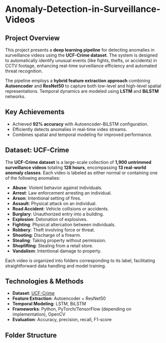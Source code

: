 # Anomaly-Detection-in-Surveillance-Videos

## Project Overview
This project presents a **deep learning pipeline** for detecting anomalies in surveillance videos using the **UCF-Crime dataset**. The system is designed to automatically identify unusual events (like fights, thefts, or accidents) in CCTV footage, enhancing real-time surveillance efficiency and automated threat recognition.

The pipeline employs a **hybrid feature extraction approach** combining **Autoencoder** and **ResNet50** to capture both low-level and high-level spatial representations. Temporal dynamics are modeled using **LSTM** and **BiLSTM** networks.

## Key Achievements
- Achieved **92% accuracy** with Autoencoder-BiLSTM configuration.
- Efficiently detects anomalies in real-time video streams.
- Combines spatial and temporal modeling for improved performance.

## Dataset: UCF-Crime
The **UCF-Crime dataset** is a large-scale collection of **1,900 untrimmed surveillance videos** totaling **128 hours**, encompassing **13 real-world anomaly classes**. Each video is labeled as either normal or containing one of the following anomalies:

- **Abuse**: Violent behavior against individuals.
- **Arrest**: Law enforcement arresting an individual.
- **Arson**: Intentional setting of fires.
- **Assault**: Physical attack on an individual.
- **Road Accident**: Vehicle collisions or accidents.
- **Burglary**: Unauthorized entry into a building.
- **Explosion**: Detonation of explosives.
- **Fighting**: Physical altercation between individuals.
- **Robbery**: Theft involving force or threat.
- **Shooting**: Discharge of a firearm.
- **Stealing**: Taking property without permission.
- **Shoplifting**: Stealing from a retail store.
- **Vandalism**: Intentional damage to property.

Each video is organized into folders corresponding to its label, facilitating straightforward data handling and model training.

## Technologies & Methods
- **Dataset**: [UCF-Crime](https://www.crcv.ucf.edu/projects/real-world/)
- **Feature Extraction**: Autoencoder + ResNet50
- **Temporal Modeling**: LSTM, BiLSTM
- **Frameworks**: Python, PyTorch/TensorFlow (depending on implementation), OpenCV
- **Evaluation**: Accuracy, precision, recall, F1-score

## Folder Structure
